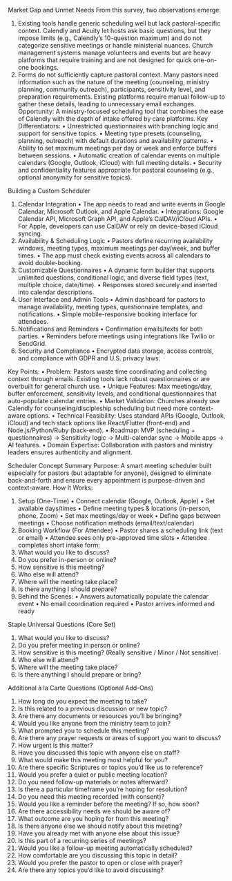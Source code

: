 Market Gap and Unmet Needs
From this survey, two observations emerge:
1. Existing tools handle generic scheduling well but lack pastoral-specific context. Calendly and Acuity let hosts ask basic questions, but they impose limits (e.g., Calendly’s 10-question maximum) and do not categorize sensitive meetings or handle ministerial nuances. Church management systems manage volunteers and events but are heavy platforms that require training and are not designed for quick one-on-one bookings.
2. Forms do not sufficiently capture pastoral context. Many pastors need information such as the nature of the meeting (counseling, ministry planning, community outreach), participants, sensitivity level, and preparation requirements. Existing platforms require manual follow-up to gather these details, leading to unnecessary email exchanges.
Opportunity: A ministry-focused scheduling tool that combines the ease of Calendly with the depth of intake offered by care platforms.
Key Differentiators:
• Unrestricted questionnaires with branching logic and support for sensitive topics.
• Meeting type presets (counseling, planning, outreach) with default durations and availability patterns.
• Ability to set maximum meetings per day or week and enforce buffers between sessions.
• Automatic creation of calendar events on multiple calendars (Google, Outlook, iCloud) with full meeting details.
• Security and confidentiality features appropriate for pastoral counseling (e.g., optional anonymity for sensitive topics).
 
Building a Custom Scheduler
1. Calendar Integration
• The app needs to read and write events in Google Calendar, Microsoft Outlook, and Apple Calendar.
• Integrations: Google Calendar API, Microsoft Graph API, and Apple’s CalDAV/iCloud APIs.
• For Apple, developers can use CalDAV or rely on device-based iCloud syncing.
2. Availability & Scheduling Logic
• Pastors define recurring availability windows, meeting types, maximum meetings per day/week, and buffer times.
• The app must check existing events across all calendars to avoid double-booking.
3. Customizable Questionnaires
• A dynamic form builder that supports unlimited questions, conditional logic, and diverse field types (text, multiple choice, date/time).
• Responses stored securely and inserted into calendar descriptions.
4. User Interface and Admin Tools
• Admin dashboard for pastors to manage availability, meeting types, questionnaire templates, and notifications.
• Simple mobile-responsive booking interface for attendees.
5. Notifications and Reminders
• Confirmation emails/texts for both parties.
• Reminders before meetings using integrations like Twilio or SendGrid.
6. Security and Compliance
• Encrypted data storage, access controls, and compliance with GDPR and U.S. privacy laws.
 
Key Points:
• Problem: Pastors waste time coordinating and collecting context through emails. Existing tools lack robust questionnaires or are overbuilt for general church use.
• Unique Features: Max meetings/day, buffer enforcement, sensitivity levels, and conditional questionnaires that auto-populate calendar entries.
• Market Validation: Churches already use Calendly for counseling/discipleship scheduling but need more context-aware options.
• Technical Feasibility: Uses standard APIs (Google, Outlook, iCloud) and tech stack options like React/Flutter (front-end) and Node.js/Python/Ruby (back-end).
• Roadmap: MVP (scheduling + questionnaires) → Sensitivity logic → Multi-calendar sync → Mobile apps → AI features.
• Domain Expertise: Collaboration with pastors and ministry leaders ensures authenticity and alignment.
 
Scheduler Concept Summary
Purpose:
A smart meeting scheduler built especially for pastors (but adaptable for anyone), designed to eliminate back-and-forth and ensure every appointment is purpose-driven and context-aware.
How It Works:
1. Setup (One-Time)
• Connect calendar (Google, Outlook, Apple)
• Set available days/times
• Define meeting types & locations (in-person, phone, Zoom)
• Set max meetings/day or week
• Define gaps between meetings
• Choose notification methods (email/text/calendar)
2. Booking Workflow (For Attendee)
• Pastor shares a scheduling link (text or email)
• Attendee sees only pre-approved time slots
• Attendee completes short intake form:
1. What would you like to discuss?
2. Do you prefer in-person or online?
3. How sensitive is this meeting?
4. Who else will attend?
5. Where will the meeting take place?
6. Is there anything I should prepare?
3. Behind the Scenes:
• Answers automatically populate the calendar event
• No email coordination required
• Pastor arrives informed and ready
 
Staple Universal Questions (Core Set)
1. What would you like to discuss?
2. Do you prefer meeting in person or online?
3. How sensitive is this meeting? (Really sensitive / Minor / Not sensitive)
4. Who else will attend?
5. Where will the meeting take place?
6. Is there anything I should prepare or bring?
 
Additional à la Carte Questions (Optional Add-Ons)
1. How long do you expect the meeting to take?
2. Is this related to a previous discussion or new topic?
3. Are there any documents or resources you’ll be bringing?
4. Would you like anyone from the ministry team to join?
5. What prompted you to schedule this meeting?
6. Are there any prayer requests or areas of support you want to discuss?
7. How urgent is this matter?
8. Have you discussed this topic with anyone else on staff?
9. What would make this meeting most helpful for you?
10. Are there specific Scriptures or topics you’d like us to reference?
11. Would you prefer a quiet or public meeting location?
12. Do you need follow-up materials or notes afterward?
13. Is there a particular timeframe you’re hoping for resolution?
14. Do you need this meeting recorded (with consent)?
15. Would you like a reminder before the meeting? If so, how soon?
16. Are there accessibility needs we should be aware of?
17. What outcome are you hoping for from this meeting?
18. Is there anyone else we should notify about this meeting?
19. Have you already met with anyone else about this issue?
20. Is this part of a recurring series of meetings?
21. Would you like a follow-up meeting automatically scheduled?
22. How comfortable are you discussing this topic in detail?
23. Would you prefer the pastor to open or close with prayer?
24. Are there any topics you’d like to avoid discussing?